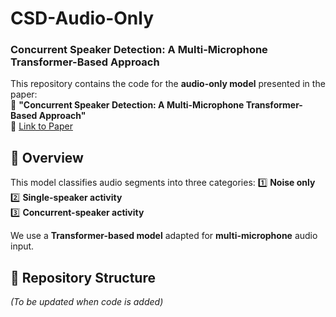 # CSD-Audio-Only
### Concurrent Speaker Detection: A Multi-Microphone Transformer-Based Approach

This repository contains the code for the **audio-only model** presented in the paper:  
📄 **"Concurrent Speaker Detection: A Multi-Microphone Transformer-Based Approach"**  
🔗 [Link to Paper](https://ieeexplore.ieee.org/document/10715386)  

## 📌 Overview
This model classifies audio segments into three categories:
1️⃣ **Noise only**  
2️⃣ **Single-speaker activity**  
3️⃣ **Concurrent-speaker activity**  

We use a **Transformer-based model** adapted for **multi-microphone** audio input.

## 📁 Repository Structure  
_(To be updated when code is added)_
